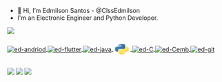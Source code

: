 - 👋 Hi, I’m Edmilson Santos - @ClssEdmilson
- I'm an Electronic Engineer and Python Developer.

<div>
  <a href="https://github.com/ClssEdmilson">
  <img height="180em" src="https://github-readme-stats.vercel.app/api/top-langs/?username=ClssEdmilson&layout=compact&langs_count=7&theme=dark"/>
</div>

<div style="display: inline_block"><br>
  <img align="center" alt="ed-andriod" height="30" width="40" src="https://cdn.jsdelivr.net/gh/devicons/devicon/icons/android/android-original.svg" />
  <img align="center" alt="ed-flutter" height="30" width="40" src="https://cdn.jsdelivr.net/gh/devicons/devicon/icons/flutter/flutter-original.svg" />
  <img align="center" alt="ed-java" height="30" width="40" src="https://cdn.jsdelivr.net/gh/devicons/devicon/icons/java/java-original.svg" />
  <img align="center" alt="ed-Python" height="30" width="40" src="https://raw.githubusercontent.com/devicons/devicon/master/icons/python/python-original.svg">
  <img align="center" alt="ed-C" height="30" width="40" src="https://cdn.jsdelivr.net/gh/devicons/devicon/icons/c/c-original.svg" />
  <img align="center" alt="ed-Cemb" height="30" width="40" src="https://cdn.jsdelivr.net/gh/devicons/devicon/icons/embeddedc/embeddedc-original.svg" />
  <img align="center" alt="ed-git" height="30" width="40" src="https://cdn.jsdelivr.net/gh/devicons/devicon/icons/git/git-original.svg"/>
  
                                                                                                                                 
</div>

  ##
 
<div> 
  <a href="https://www.instagram.com/edmilson.csantos/" target="_blank"><img src="https://img.shields.io/badge/-Instagram-%23E4405F?style=for-the-badge&logo=instagram&logoColor=white" target="_blank"></a>
  <a href = "mailto:edmilsonclss@gmail.com"><img src="https://img.shields.io/badge/-Gmail-%23333?style=for-the-badge&logo=gmail&logoColor=white" target="_blank"></a>
  <a href="https://www.linkedin.com/in/edmilsonclss/" target="_blank"><img src="https://img.shields.io/badge/-LinkedIn-%230077B5?style=for-the-badge&logo=linkedin&logoColor=white" target="_blank"></a> 
 
 
</div>
